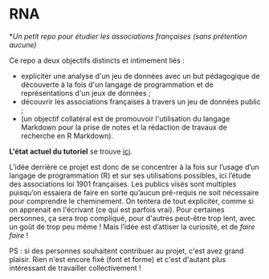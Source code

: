 # RNA
**Un petit repo pour étudier les associations françaises (sans prétention aucune)*

Ce repo a deux objectifs distincts et intimement liés :
+ expliciter une analyse d'un jeu de données avec un but pédagogique de découverte à la fois d'un langage de programmation et de représentations d'un jeux de données ;
+ découvrir les associations françaises à travers un jeu de données public ;
+ (un objectif collatéral est de promouvoir l'utilisation du langage Markdown pour la prise de notes et la rédaction de travaux de recherche en R Markdown).

**L'état actuel du tutoriel** se trouve  [ici](Rmarkdown/RNA.md).

L’idée derrière ce projet est donc de se concentrer à la fois sur l’usage d’un langage de programmation (R) et sur ses utilisations possibles, ici l’étude des associations loi 1901 françaises. Les publics visés sont multiples puisqu’on essaiera de faire en sorte qu’aucun pré-requis ne soit nécessaire pour comprendre le cheminement. On tentera de tout expliciter, comme si on apprenait en l'écrivant (ce qui est parfois vrai). Pour certaines personnes, ça sera trop compliqué, pour d'autres peut-être trop lent, avec un goût de trop peu même ! Mais l’idée est d’attiser la curiosité, et de *faire faire* !

PS : si des personnes souhaitent contribuer au projet, c'est avez grand plaisir. Rien n'est encore fixé (font et forme) et c'est d'autant plus intéressant de travailler collectivement !
